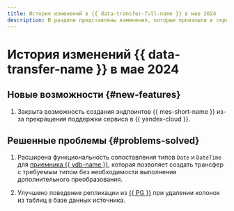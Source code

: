 ```yaml
---
title: История изменений в {{ data-transfer-full-name }} в мае 2024
description: В разделе представлены изменения, которые произошли в сервисе {{ data-transfer-name }} в мае 2024 года.
---
```


# История изменений {{ data-transfer-name }} в мае 2024

## Новые возможности {#new-features}

1. Закрыта возможность создания эндпоинтов {{ mes-short-name }} из-за прекращения поддержки сервиса в {{ yandex-cloud }}. 


## Решенные проблемы {#problems-solved}

1. Расширена функциональность сопоставления типов `Date` и `DateTime` для [приемника {{ ydb-name }}](../operations/endpoint/target/yandex-database.md), которая позволяет создать трансфер с требуемым типом без необходимости выполнения дополнительного преобразования.

1. Улучшено поведение репликации из [{{ PG }}](../operations/endpoint/source/postgresql.md) при удалении колонок из таблиц в базе данных источника.